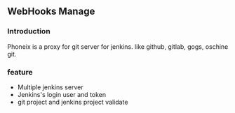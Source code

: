 ## WebHooks Manage


### Introduction
Phoneix is a proxy for git server for jenkins. like github, gitlab, gogs, oschine git.

### feature
- Multiple jenkins server
- Jenkins's login user and token
- git project and jenkins project validate
